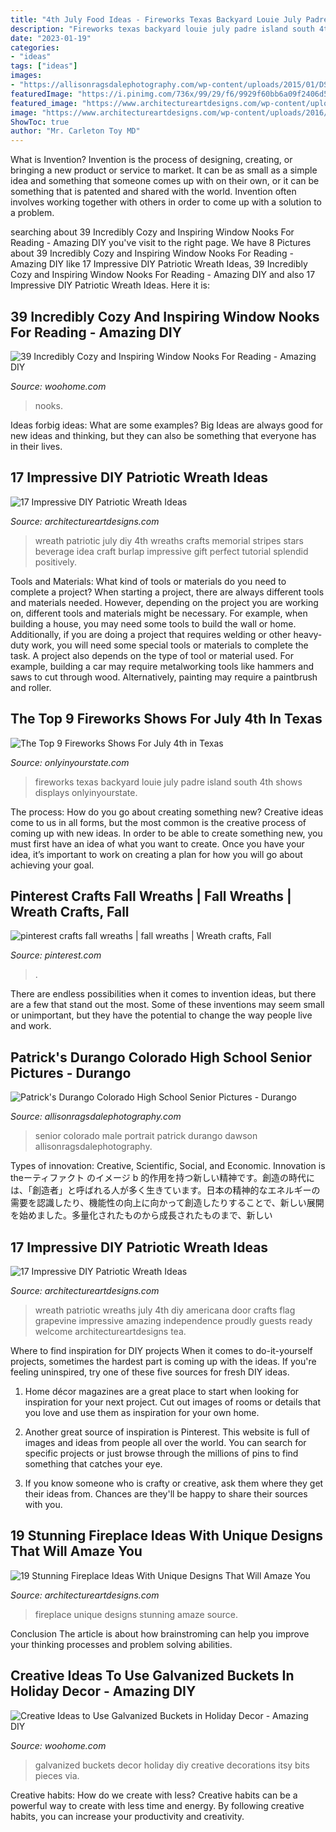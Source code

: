 ```yaml
---
title: "4th July Food Ideas - Fireworks Texas Backyard Louie July Padre Island South 4th Shows Displays Onlyinyourstate"
description: "Fireworks texas backyard louie july padre island south 4th shows displays onlyinyourstate"
date: "2023-01-19"
categories:
- "ideas"
tags: ["ideas"]
images:
- "https://allisonragsdalephotography.com/wp-content/uploads/2015/01/DSC9770-681x1024.jpg"
featuredImage: "https://i.pinimg.com/736x/99/29/f6/9929f60bb6a09f2406d5d130d96ae915--pinterest-crafts-wreath-fall.jpg"
featured_image: "https://www.architectureartdesigns.com/wp-content/uploads/2016/11/2-42-630x839.jpg"
image: "https://www.architectureartdesigns.com/wp-content/uploads/2016/11/2-42-630x839.jpg"
ShowToc: true
author: "Mr. Carleton Toy MD"
---
```



What is Invention?
Invention is the process of designing, creating, or bringing a new product or service to market. It can be as small as a simple idea and something that someone comes up with on their own, or it can be something that is patented and shared with the world. Invention often involves working together with others in order to come up with a solution to a problem.

	

		
searching about 39 Incredibly Cozy and Inspiring Window Nooks For Reading - Amazing DIY you've visit to the right page. We have 8 Pictures about 39 Incredibly Cozy and Inspiring Window Nooks For Reading - Amazing DIY like 17 Impressive DIY Patriotic Wreath Ideas, 39 Incredibly Cozy and Inspiring Window Nooks For Reading - Amazing DIY and also 17 Impressive DIY Patriotic Wreath Ideas. Here it is:
		
    
## 39 Incredibly Cozy And Inspiring Window Nooks For Reading - Amazing DIY

<img loading=lazy src="https://www.woohome.com/wp-content/uploads/2013/10/Inspiring-Window-Reading-Nook-17.jpg" onerror="this.onerror=null;this.src='https://tse1.mm.bing.net/th?id=OIP.rC1YXZad2Y4mqAVXE5ultgHaJ4&amp;pid=15.1';" alt="39 Incredibly Cozy and Inspiring Window Nooks For Reading - Amazing DIY">

_Source: woohome.com_

>nooks. 

	

Ideas forbig ideas: What are some examples?
Big Ideas are always good for new ideas and thinking, but they can also be something that everyone has in their lives.

    
## 17 Impressive DIY Patriotic Wreath Ideas

<img loading=lazy src="https://www.architectureartdesigns.com/wp-content/uploads/2015/06/223-630x882.jpg" onerror="this.onerror=null;this.src='https://tse1.mm.bing.net/th?id=OIP.t_mQ3qzgBIdzP7A_enkflQHaKX&amp;pid=15.1';" alt="17 Impressive DIY Patriotic Wreath Ideas">

_Source: architectureartdesigns.com_

>wreath patriotic july diy 4th wreaths crafts memorial stripes stars beverage idea craft burlap impressive gift perfect tutorial splendid positively. 

	

Tools and Materials: What kind of tools or materials do you need to complete a project?
When starting a project, there are always different tools and materials needed. However, depending on the project you are working on, different tools and materials might be necessary.  For example, when building a house, you may need some tools to build the wall or home.  Additionally, if you are doing a project that requires welding or other heavy-duty work, you will need some special tools or materials to complete the task.   A project also depends on the type of tool or material used. For example, building a car may require metalworking tools like hammers and saws to cut through wood. Alternatively, painting may require a paintbrush and roller.

    
## The Top 9 Fireworks Shows For July 4th In Texas

<img loading=lazy src="http://cdn.onlyinyourstate.com/wp-content/uploads/2015/06/560196_10153826367365278_3006619149320252051_n.jpg" onerror="this.onerror=null;this.src='https://tse4.mm.bing.net/th?id=OIP.NFY9gHMKPSGvNcqrNzbacAHaLH&amp;pid=15.1';" alt="The Top 9 Fireworks Shows For July 4th in Texas">

_Source: onlyinyourstate.com_

>fireworks texas backyard louie july padre island south 4th shows displays onlyinyourstate. 

	

The process: How do you go about creating something new?
Creative ideas come to us in all forms, but the most common is the creative process of coming up with new ideas. In order to be able to create something new, you must first have an idea of what you want to create. Once you have your idea, it’s important to work on creating a plan for how you will go about achieving your goal.

    
## Pinterest Crafts Fall Wreaths | Fall Wreaths | Wreath Crafts, Fall

<img loading=lazy src="https://i.pinimg.com/736x/99/29/f6/9929f60bb6a09f2406d5d130d96ae915--pinterest-crafts-wreath-fall.jpg" onerror="this.onerror=null;this.src='https://tse4.mm.bing.net/th?id=OIP.Qmi109GLExJYULlDOP4xyQHaJ3&amp;pid=15.1';" alt="pinterest crafts fall wreaths | fall wreaths | Wreath crafts, Fall">

_Source: pinterest.com_

>. 

	

There are endless possibilities when it comes to invention ideas, but there are a few that stand out the most. Some of these inventions may seem small or unimportant, but they have the potential to change the way people live and work.

    
## Patrick&#039;s Durango Colorado High School Senior Pictures - Durango

<img loading=lazy src="https://allisonragsdalephotography.com/wp-content/uploads/2015/01/DSC9770-681x1024.jpg" onerror="this.onerror=null;this.src='https://tse3.mm.bing.net/th?id=OIP.quMwx2FUIGTE71GGonhrCgHaLI&amp;pid=15.1';" alt="Patrick&#039;s Durango Colorado High School Senior Pictures - Durango">

_Source: allisonragsdalephotography.com_

>senior colorado male portrait patrick durango dawson allisonragsdalephotography. 

	

Types of innovation: Creative, Scientific, Social, and Economic.
Innovation is theーティファクト のイメージ b 的作用を持つ新しい精神です。創造の時代には、「創造者」と呼ばれる人が多く生きています。日本の精神的なエネルギーの需要を認識したり、機能性の向上に向かって創造したりすることで、新しい展開を始めました。多量化されたものから成長されたものまで、新しい

    
## 17 Impressive DIY Patriotic Wreath Ideas

<img loading=lazy src="https://www.architectureartdesigns.com/wp-content/uploads/2015/06/1222-630x791.jpg" onerror="this.onerror=null;this.src='https://tse1.mm.bing.net/th?id=OIP.97l7F2TqREJvamN36PXzIgHaJT&amp;pid=15.1';" alt="17 Impressive DIY Patriotic Wreath Ideas">

_Source: architectureartdesigns.com_

>wreath patriotic wreaths july 4th diy americana door crafts flag grapevine impressive amazing independence proudly guests ready welcome architectureartdesigns tea. 

	

Where to find inspiration for DIY projects
When it comes to do-it-yourself projects, sometimes the hardest part is coming up with the ideas. If you're feeling uninspired, try one of these five sources for fresh DIY ideas.
1. Home décor magazines are a great place to start when looking for inspiration for your next project. Cut out images of rooms or details that you love and use them as inspiration for your own home.

2. Another great source of inspiration is Pinterest. This website is full of images and ideas from people all over the world. You can search for specific projects or just browse through the millions of pins to find something that catches your eye.

3. If you know someone who is crafty or creative, ask them where they get their ideas from. Chances are they'll be happy to share their sources with you.


    
## 19 Stunning Fireplace Ideas With Unique Designs That Will Amaze You

<img loading=lazy src="https://www.architectureartdesigns.com/wp-content/uploads/2016/11/2-42-630x839.jpg" onerror="this.onerror=null;this.src='https://tse4.mm.bing.net/th?id=OIP.fABxq1RCx7_fSanRNOa8lQHaJ3&amp;pid=15.1';" alt="19 Stunning Fireplace Ideas With Unique Designs That Will Amaze You">

_Source: architectureartdesigns.com_

>fireplace unique designs stunning amaze source. 

	

Conclusion
The article is about how brainstroming can help you improve your thinking processes and problem solving abilities.

    
## Creative Ideas To Use Galvanized Buckets In Holiday Decor - Amazing DIY

<img loading=lazy src="https://www.woohome.com/wp-content/uploads/2017/10/repurpose-galvanized-buckets-as-holiday-decorations-13.jpg" onerror="this.onerror=null;this.src='https://tse1.mm.bing.net/th?id=OIP.eB1CZ-ghwr_Lnpg970j5lgHaRO&amp;pid=15.1';" alt="Creative Ideas to Use Galvanized Buckets in Holiday Decor - Amazing DIY">

_Source: woohome.com_

>galvanized buckets decor holiday diy creative decorations itsy bits pieces via. 

	

Creative habits: How do we create with less?
Creative habits can be a powerful way to create with less time and energy. By following creative habits, you can increase your productivity and creativity.

